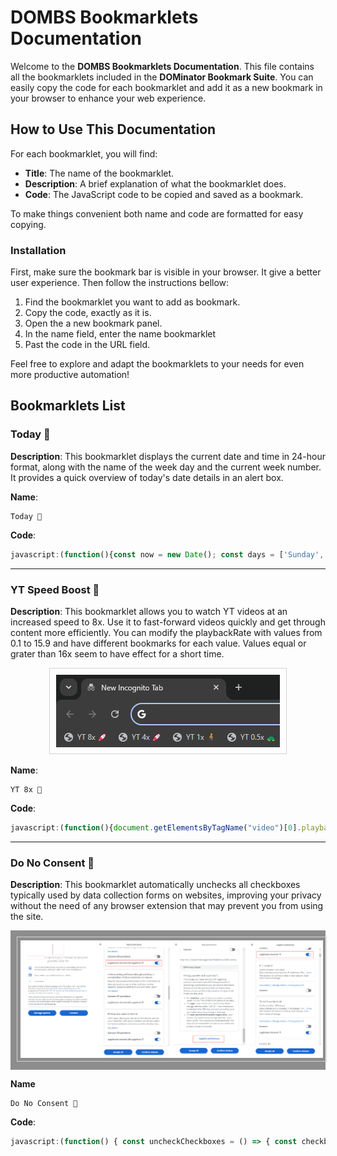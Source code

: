 # DOMBS Bookmarklets Documentation

Welcome to the **DOMBS Bookmarklets Documentation**. This file contains all the bookmarklets included in the **DOMinator Bookmark Suite**. You can easily copy the code for each bookmarklet and add it as a new bookmark in your browser to enhance your web experience.

## How to Use This Documentation

For each bookmarklet, you will find:
- **Title**: The name of the bookmarklet.
- **Description**: A brief explanation of what the bookmarklet does.
- **Code**: The JavaScript code to be copied and saved as a bookmark.

To make things convenient both name and code are formatted for easy copying.

### Installation

First, make sure the bookmark bar is visible in your browser. It give a better user experience. Then follow the instructions bellow:

1. Find the bookmarklet you want to add as bookmark.
2. Copy the code, exactly as it is.
3. Open the a new bookmark panel.
4. In the name field, enter the name bookmarklet
5. Past the code in the URL field.

Feel free to explore and adapt the bookmarklets to your needs for even more productive automation!

## Bookmarklets List

### Today 📅

**Description**: This bookmarklet displays the current date and time in 24-hour format, along with the name of the week day and the current week number. It provides a quick overview of today's date details in an alert box.

**Name**:
```
Today 📅
```

**Code**:
```js
javascript:(function(){const now = new Date(); const days = ['Sunday', 'Monday', 'Tuesday', 'Wednesday', 'Thursday', 'Friday', 'Saturday']; const weekNumber = Math.ceil(((now - new Date(now.getFullYear(), 0, 1)) / 86400000 + new Date(now.getFullYear(), 0, 1).getDay() + 1) / 7); const dateTimeString = `Today is: ${days[now.getDay()]}, Week ${weekNumber}\nDate: ${now.toLocaleDateString('en-GB')} Time: ${now.getHours()}:${String(now.getMinutes()).padStart(2, '0')}`; alert(dateTimeString);})();
```
---

### YT Speed Boost 🚀

**Description**: This bookmarklet allows you to watch YT videos at an increased speed to 8x. Use it to fast-forward videos quickly and get through content more efficiently. You can modify the playbackRate with values from 0.1 to 15.9 and have different bookmarks for each value. Values equal or grater than 16x seem to have effect for a short time.
<div style="text-align: center;">
    <img src="../docs/resources/yt_speed.png" alt="YT Bookmarklet screenshot" style="border: 1px solid lightgray; padding: 10px;" />
</div>

**Name**:
```
YT 8x 🚀
```

**Code**:
```js
javascript:(function(){document.getElementsByTagName("video")[0].playbackRate = 8})();
```

---

### Do No Consent 🚫

**Description**: This bookmarklet automatically unchecks all checkboxes typically used by data collection forms on websites, improving your privacy without the need of any browser extension that may prevent you from using the site.

<div style="text-align: center; background-color: rgba(31, 31, 31, 0.5); padding: 10px;">
    <img src="../docs/resources/do_not_consent.png" alt="Request your consent to use your personal data" style="border: 1px solid lightgray; padding: 5px;" />
</div>

**Name**
```
Do No Consent 🚫
```

**Code**:
```js
javascript:(function() { const uncheckCheckboxes = () => { const checkboxes = document.querySelectorAll('input[type="checkbox"]'); checkboxes.forEach(checkbox => { checkbox.checked = false; }); }; const manageOptionsButton = document.querySelector('button.fc-button.fc-cta-manage-options.fc-secondary-button'); if (manageOptionsButton) { manageOptionsButton.click(); setTimeout(() => { uncheckCheckboxes(); const nextButton = document.querySelector('button.fc-navigation-button.fc-manage-vendors'); if (nextButton) { nextButton.click(); setTimeout(() => { uncheckCheckboxes(); const confirmButton = document.querySelector('button.fc-button.fc-confirm-choices.fc-primary-button'); if (confirmButton) { confirmButton.click(); } }, 500); } }, 500); } })();
```
